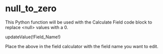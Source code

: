 # null_to_zero
This Python function will be used with the Calculate Field code block to replace &lt;null> values with a 0.

updateValue(!Field_Name!)

Place the above in the field calculator with the field name you want to edit.
